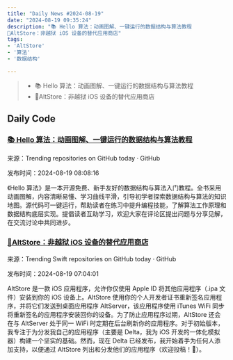 ```yaml
---
title: "Daily News #2024-08-19"
date: "2024-08-19 09:35:24"
description: "📚 Hello 算法：动画图解、一键运行的数据结构与算法教程
📱AltStore：非越狱 iOS 设备的替代应用商店"
tags: 
- 'AltStore'
- '算法'
- '数据结构'

---
```


> - 📚 Hello 算法：动画图解、一键运行的数据结构与算法教程
> - 📱AltStore：非越狱 iOS 设备的替代应用商店


## Daily Code

### [📚 Hello 算法：动画图解、一键运行的数据结构与算法教程](https://github.com/krahets/hello-algo)

来源：Trending repositories on GitHub today · GitHub

发布时间：2024-08-19 08:08:16

《Hello 算法》是一本开源免费、新手友好的数据结构与算法入门教程。全书采用动画图解，内容清晰易懂、学习曲线平滑，引导初学者探索数据结构与算法的知识地图。源代码可一键运行，帮助读者在练习中提升编程技能，了解算法工作原理和数据结构底层实现。提倡读者互助学习，欢迎大家在评论区提出问题与分享见解，在交流讨论中共同进步。

### [📱AltStore：非越狱 iOS 设备的替代应用商店](https://github.com/altstoreio/AltStore)

来源：Trending Swift repositories on GitHub today · GitHub

发布时间：2024-08-19 07:04:01

AltStore 是一款 iOS 应用程序，允许你仅使用 Apple ID 将其他应用程序（.ipa 文件）安装到你的 iOS 设备上。AltStore 使用你的个人开发者证书重新签名应用程序，并将它们发送到桌面应用程序 AltServer，该应用程序使用 iTunes WiFi 同步将重新签名的应用程序安装回你的设备。为了防止应用程序过期，AltStore 还会在与 AltServer 处于同一 WiFi 时定期在后台刷新你的应用程序。对于初始版本，我专注于为分发我自己的应用程序（主要是 Delta，我为 iOS 开发的一体化模拟器）构建一个坚实的基础。然而，现在 Delta 已经发布，我开始着手为任何人添加支持，以便通过 AltStore 列出和分发他们的应用程序（欢迎投稿！🙂）。
